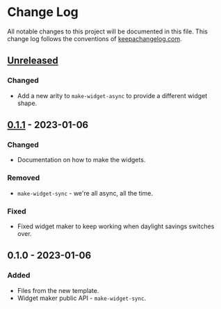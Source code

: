 # Change Log
All notable changes to this project will be documented in this file. This change log follows the conventions of [keepachangelog.com](http://keepachangelog.com/).

## [Unreleased]
### Changed
- Add a new arity to `make-widget-async` to provide a different widget shape.

## [0.1.1] - 2023-01-06
### Changed
- Documentation on how to make the widgets.

### Removed
- `make-widget-sync` - we're all async, all the time.

### Fixed
- Fixed widget maker to keep working when daylight savings switches over.

## 0.1.0 - 2023-01-06
### Added
- Files from the new template.
- Widget maker public API - `make-widget-sync`.

[Unreleased]: https://sourcehost.site/your-name/pid/compare/0.1.1...HEAD
[0.1.1]: https://sourcehost.site/your-name/pid/compare/0.1.0...0.1.1
